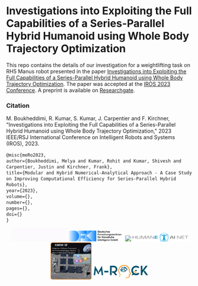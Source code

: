 # Investigations into Exploiting the Full Capabilities of a Series-Parallel Hybrid Humanoid using Whole Body Trajectory Optimization

This repo contains the details of our investigation for a weightlifting task on RH5 Manus robot presented in the paper [Investigations into Exploiting the Full Capabilities of a Series-Parallel Hybrid Humanoid using Whole Body Trajectory Optimization](https://dfki-ric-underactuated-lab.github.io/case_study_traj_opt_hybrid_robots/). The paper was accepted at the [IROS 2023 Conference](https://ieee-iros.org/). A preprint is available on [Researchgate](https://www.researchgate.net/publication/372677906_Investigations_into_Exploiting_the_Full_Capabilities_of_a_Series-Parallel_Hybrid_Humanoid_using_Whole_Body_Trajectory_Optimization).  

### Citation

M. Boukheddimi, R. Kumar, S. Kumar, J. Carpentier and F. Kirchner, "Investigations into Exploiting the Full Capabilities of a Series-Parallel Hybrid Humanoid using Whole Body Trajectory Optimization," 2023 IEEE/RSJ International Conference on Intelligent Robots and Systems (IROS), 2023.

    @misc{meRo2023,  
    author={Boukheddimi, Melya and Kumar, Rohit and Kumar, Shivesh and Carpentier, Justin and Kirchner, Frank},  
    title={Modular and Hybrid Numerical-Analytical Approach - A Case Study on Improving Computational Efficiency for Series-Parallel Hybrid Robots},   
    year={2023},  
    volume={},  
    number={},  
    pages={},  
    doi={}
    }

</div>
<div align="center">
  <img src="docs/static/ulab.gif" style="width:150px">
  <img src="docs/static/logo.svg" style="width:150px">
  <img src="docs/static/VeryHuman_Logo.jpeg" style="width:120px">
  <img src="docs/static/humaneai.png" style="width:150px">
  <img src="docs/static/KiMMI-Logo.png" style="width:110px">
  <img src="docs/static/MRock-Logo.png" style="width:150px">  
</div>